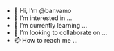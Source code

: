 - 👋 Hi, I’m @banvamo
- 👀 I’m interested in ...
- 🌱 I’m currently learning ...
- 💞️ I’m looking to collaborate on ...
- 📫 How to reach me ...

<!---
banvamo/banvamo is a ✨ special ✨ repository because its `README.md` (this file) appears on your GitHub profile.
You can click the Preview link to take a look at your changes.
--->
